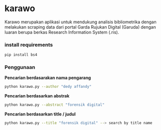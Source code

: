 # karawo
Karawo merupakan aplikasi untuk mendukung analisis bibliometrika dengan melakukan scraping data dari portal Garda Rujukan Digital (Garuda) dengan luaran berupa berkas Research Information System (.ris).

### install requirements

```python
pip install bs4
```

### Penggunaan
**Pencarian berdasarakan nama pengarang** 
```bash 
python karawo.py --author "dedy affandy"
```
**Pencarian berdasarkan abstrak**
```bash
python karawo.py --abstract "forensik digital"
```
**Pencarian berdasarkan title / judul**
```bash
python karawo.py --title "forensik digital" --> search by title name
```
